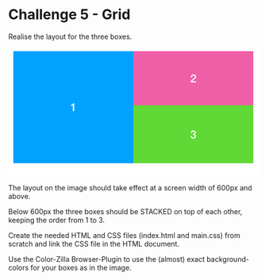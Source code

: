 # Challenge 5 - Grid

Realise the layout for the three boxes.

![Layout desktop](Layout-desktop.png) 

The layout on the image should take effect at a screen width of 600px and above.

Below 600px the three boxes should be STACKED on top of each other, keeping the order from 1 to 3.

Create the needed HTML and CSS files (index.html and main.css) from scratch and link the CSS file in the HTML document. 

Use the Color-Zilla Browser-Plugin to use the (almost) exact background-colors for your boxes as in the image.

